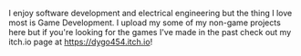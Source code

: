 I enjoy software development and electrical engineering but the thing I love most is Game Development. I upload my some of my non-game projects here but if you're looking for the games I've made in the past check out my itch.io page at https://dygo454.itch.io!

